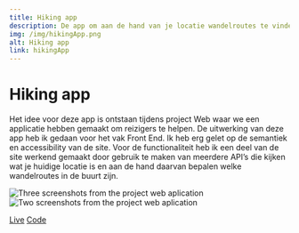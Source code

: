 ```yaml
---
title: Hiking app
description: De app om aan de hand van je locatie wandelroutes te vinden
img: /img/hikingApp.png
alt: Hiking app
link: hikingApp
---
```


# Hiking app

Het idee voor deze app is ontstaan tijdens project Web waar we een applicatie hebben gemaakt om reizigers te helpen. De uitwerking van deze app heb ik gedaan voor het vak Front End. Ik heb erg gelet op de semantiek en accessibility van de site. Voor de functionaliteit heb ik een deel van de site werkend gemaakt door gebruik te maken van meerdere API’s die kijken wat je huidige locatie is en aan de hand daarvan bepalen welke wandelroutes in de buurt zijn.

![Three screenshots from the project web aplication](/img/projWeb/projwebscreens1.png)
![Two screenshots from the project web aplication](/img/projWeb/projwebscreens2.png)

<a href="https://vuurvos1.github.io/FrontEndV2/" class="button button--live">Live</a>
<a href="https://github.com/Vuurvos1/FrontEndV2" class="button button--code">Code</a>
